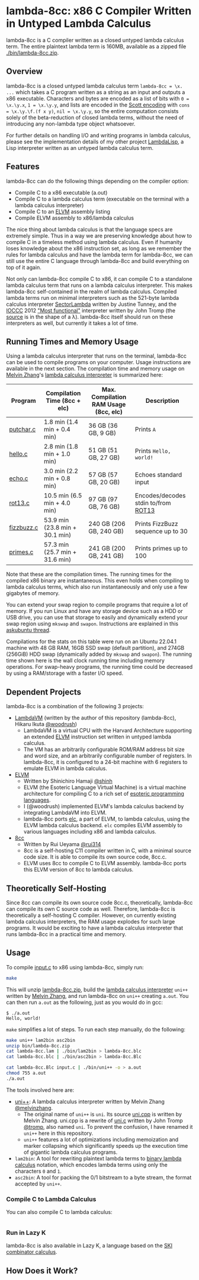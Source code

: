 # lambda-8cc: x86 C Compiler Written in Untyped Lambda Calculus
lambda-8cc is a C compiler written as a closed untyped lambda calculus term.
The entire plaintext lambda term is 160MB, available as a zipped file [./bin/lambda-8cc.zip](./bin/lambda-8cc.zip).


## Overview
lambda-8cc is a closed untyped lambda calculus term `lambda-8cc = \x. ...` which takes a C program written as a string as an input and outputs a x86 executable. Characters and bytes are encoded as a list of bits with `0 = \x.\y.x`, `1 = \x.\y.y`,
and lists are encoded in the [Scott encoding](https://en.wikipedia.org/wiki/Mogensen%E2%80%93Scott_encoding) with `cons = \x.\y.\f.(f x y)`, `nil = \x.\y.y`, so the entire computation consists solely of the beta-reduction of closed lambda terms, without the need of introducing any non-lambda type object whatsoever.

For further details on handling I/O and writing programs in lambda calculus, please see the implementation details of my other project [LambdaLisp](https://github.com/woodrush/lambdalisp), a Lisp interpreter written as an untyped lambda calculus term.


## Features
lambda-8cc can do the following things depending on the compiler option:
- Compile C to a x86 executable (a.out)
- Compile C to a lambda calculus term (executable on the terminal with a lambda calculus interpreter)
- Compile C to an [ELVM](https://github.com/shinh/elvm) assembly listing
- Compile ELVM assembly to x86/lambda calculus

The nice thing about lambda calculus is that the language specs are extremely simple.
Thus in a way we are preserving knowledge about how to compile C in a timeless method using lambda calculus.
Even if humanity loses knowledge about the x86 instruction set,
as long as we remember the rules for lambda calculus and have the lambda term for lambda-8cc,
we can still use the entire C language through lambda-8cc and build everything on top of it again.

Not only can lambda-8cc compile C to x86, it can compile C to a standalone lambda calculus term that runs on a lambda calculus interpreter.
This makes lambda-8cc self-contained in the realm of lambda calculus.
Compiled lambda terms run on minimal interpreters such as the 521-byte lambda calculus interpreter [SectorLambda](https://justine.lol/lambda/) written by Justine Tunney,
and the [IOCCC](https://www.ioccc.org/) 2012 ["Most functional"](https://www.ioccc.org/2012/tromp/hint.html) interpreter written by John Tromp (the [source](https://www.ioccc.org/2012/tromp/tromp.c) is in the shape of a λ).
lambda-8cc itself should run on these interpreters as well, but currently it takes a lot of time.


## Running Times and Memory Usage
Using a lambda calculus interpreter that runs on the terminal, lambda-8cc can be used to compile programs on your computer. Usage instructions are available in the next section.
The compilation time and memory usage on [Melvin Zhang](https://github.com/melvinzhang)'s [lambda calculus interpreter](https://github.com/melvinzhang/binary-lambda-calculus) is summarized here:

| Program                              | Compilation Time (8cc + elc)   | Max. Compilation RAM Usage (8cc, elc)  | Description                                                                  |
|--------------------------------------|--------------------------------|----------------------------------------|------------------------------------------------------------------------------|
| [putchar.c](./examples/putchar.c)    | 1.8 min (1.4 min + 0.4 min)    | 36 GB (36 GB, 9 GB)                    | Prints `A`                                                                   |
| [hello.c](./examples/hello.c)        | 2.8 min (1.8 min + 1.0 min)    | 51 GB (51 GB, 27 GB)                   | Prints `Hello, world!`                                                       |
| [echo.c](./examples/echo.c)          | 3.0 min (2.2 min + 0.8 min)    | 57 GB (57 GB, 20 GB)                   | Echoes standard input                                                        |
| [rot13.c](./examples/rot13.c)        | 10.5 min (6.5 min + 4.0 min)   | 97 GB (97 GB, 76 GB)                   | Encodes/decodes stdin to/from [ROT13](https://en.wikipedia.org/wiki/ROT13)   |
| [fizzbuzz.c](./examples/fizzbuzz.c)  | 53.9 min (23.8 min + 30.1 min) | 240 GB (206 GB, 240 GB)                | Prints FizzBuzz sequence up to 30                                            |
| [primes.c](./examples/primes.c)      | 57.3 min (25.7 min + 31.6 min) | 241 GB (200 GB, 241 GB)                | Prints primes up to 100                                                      |

Note that these are the compilation times.
The running times for the compiled x86 binary are instantaneous.
This even holds when compiling to lambda calculus terms, which also run instantaneously and only use a few gigabytes of memory.

You can extend your swap region to compile programs that require a lot of memory.
If you run Linux and have any storage device such as a HDD or USB drive,
you can use that storage to easily and dynamically extend your swap region using `mkswap` and `swapon`.
Instructions are explained in this [askubuntu thread](https://askubuntu.com/questions/178712/how-to-increase-swap-space).

Compilations for the stats on this table were run on an Ubuntu 22.04.1 machine with 48 GB RAM, 16GB SSD swap (default partition), and 274GB (256GiB) HDD swap (dynamically added by `mkswap` and `swapon`).
The running time shown here is the wall clock running time including memory operations.
For swap-heavy programs, the running time could be decreased by using a RAM/storage with a faster I/O speed.


## Dependent Projects
lambda-8cc is a combination of the following 3 projects:

<!-- - [LambdaVM](https://github.com/woodrush/lambdavm) written by Hikaru Ikuta [@woodrush](https://github.com/woodrush), the author of this repository (lambda-8cc)
- [8cc](https://github.com/rui314/8cc) written by Rui Ueyama [@rui314](https://github.com/rui314)
- [ELVM](https://github.com/shinh/elvm) written by Shinichiro Hamaji [@shinh](https://github.com/shinh) -->

- [LambdaVM](https://github.com/woodrush/lambdavm) (written by the author of this repository (lambda-8cc), Hikaru Ikuta [@woodrush](https://github.com/woodrush))
  - LambdaVM is a virtual CPU with the Harvard Architecture supporting an extended [ELVM](https://github.com/shinh/elvm) instruction set written in untyped lambda calculus.
  - The VM has an arbitrarily configurable ROM/RAM address bit size and word size, and an arbitrarily configurable number of registers. In lambda-8cc, it is configured to a 24-bit machine with 6 registers to emulate ELVM in lambda calculus.
- [ELVM](https://github.com/shinh/elvm)
  - Written by Shinichiro Hamaji [@shinh](https://github.com/shinh)
  - ELVM (the Esoteric Language Virtual Machine) is a virtual machine architecture for compiling C to a rich set of [esoteric programming languages](https://en.wikipedia.org/wiki/Esoteric_programming_language).
  - I (@woodrush) implemented ELVM's lambda calculus backend by integrating LambdaVM into ELVM.
  - lambda-8cc ports [elc](https://github.com/shinh/elvm/blob/master/target/elc.c), a part of ELVM, to lambda calculus, using the ELVM lambda calculus backend. `elc` compiles ELVM assembly to various languages including x86 and lambda calculus.
- [8cc](https://github.com/rui314/8cc)
  - Written by Rui Ueyama [@rui314](https://github.com/rui314)
  - 8cc is a self-hosting C11 compiler written in C, with a minimal source code size. It is able to compile its own source code, 8cc.c.
  - ELVM uses 8cc to compile C to ELVM assembly. lambda-8cc ports this ELVM version of 8cc to lambda calculus.


## Theoretically Self-Hosting
Since 8cc can compile its own source code 8cc.c, theoretically, lambda-8cc can compile its own C source code as well. Therefore, lambda-8cc is theoretically a self-hosting C compiler. However, on currently existing lambda calculus interpreters, the RAM usage explodes for such large programs. It would be exciting to have a lambda calculus interpreter that runs lambda-8cc in a practical time and memory.



## Usage
To compile [input.c](./input.c) to x86 using lambda-8cc, simply run:

```sh
make
```

This will unzip [lambda-8cc.zip](./bin/lambda-8cc.zip), build the [lambda calculus interpreter](https://github.com/melvinzhang/binary-lambda-calculus) `uni++` written by [Melvin Zhang](https://github.com/melvinzhang), and run lambda-8cc on `uni++` creating `a.out`. You can then run `a.out` as the following, just as you would do in gcc:

```text
$ ./a.out
Hello, world!
```


`make` simplifies a lot of steps. To run each step manually, do the following:

```sh
make uni++ lam2bin asc2bin
unzip bin/lambda-8cc.zip
cat lambda-8cc.lam | ./bin/lam2bin > lambda-8cc.blc
cat lambda-8cc.blc | ./bin/asc2bin > lambda-8cc.Blc

cat lambda-8cc.Blc input.c | ./bin/uni++ -o > a.out
chmod 755 a.out
./a.out
```

The tools involved here are:
- [uni++](https://github.com/melvinzhang/binary-lambda-calculus): A lambda calculus interpreter written by Melvin Zhang [@melvinzhang](https://github.com/melvinzhang).
  - The original name of `uni++` is `uni`. Its source [uni.cpp](https://github.com/melvinzhang/binary-lambda-calculus/blob/master/uni.cpp) is written by Melvin Zhang. uni.cpp is a rewrite of [uni.c](https://github.com/melvinzhang/binary-lambda-calculus/blob/master/uni.c) written by John Tromp [@tromp](https://github.com/tromp), also named `uni`. To prevent the confusion, I have renamed it `uni++` here in this repository.
  - `uni++` features a lot of optimizations including memoization and marker collapsing which significantly speeds up the execution time of gigantic lambda calculus programs.
- `lam2bin`: A tool for rewriting plaintext lambda terms to [binary lambda calculus](https://woodrush.github.io/blog/lambdalisp.html#the-binary-lambda-calculus-notation) notation, which encodes lambda terms using only the characters `0` and `1`.
- `asc2bin`: A tool for packing the 0/1 bitstream to a byte stream, the format accepted by `uni++`.



### Compile C to Lambda Calculus
You can also compile C to lambda calculus:

```

```


### Run in Lazy K
lambda-8cc is also available in Lazy K, a language based on the [SKI combinator calculus](https://en.wikipedia.org/wiki/SKI_combinator_calculus).



## How Does it Work?
